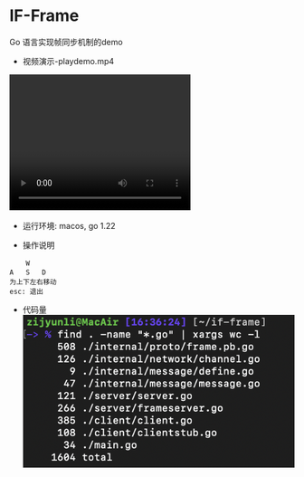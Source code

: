 # IF-Frame
Go 语言实现帧同步机制的demo

* 视频演示-playdemo.mp4
<video width="320" height="240" controls>
    <source src="./playdemo.mp4" type="video/mp4">
</video>

* 运行环境: macos, go 1.22

* 操作说明
```
    W
A   S   D
为上下左右移动
esc: 退出
```
* 代码量  
![image-webbench](./code.png)
